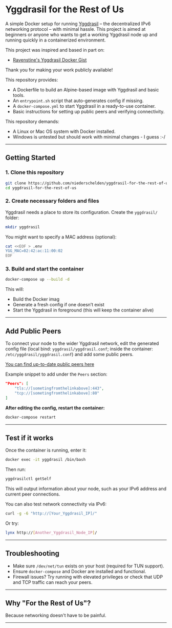 # Yggdrasil for the Rest of Us

A simple Docker setup for running [Yggdrasil](https://yggdrasil-network.github.io/) – the decentralized IPv6 networking protocol – with minimal hassle. This project is aimed at beginners or anyone who wants to get a working Yggdrasil node up and running quickly in a containerized environment.

This project was inspired and based in part on:

- [Ravenstine's Yggdrasil Docker Gist](https://gist.github.com/Ravenstine/707180ef29e9d37a8f816e019ca32dbf)

Thank you for making your work publicly available!

This repository provides:
- A Dockerfile to build an Alpine-based image with Yggdrasil and basic tools.
- An `entrypoint.sh` script that auto-generates config if missing.
- A `docker-compose.yml` to start Yggdrasil in a ready-to-use container.
- Basic instructions for setting up public peers and verifying connectivity.

This repository demands:
- A Linux or Mac OS system with Docker installed.
- Windows is untested but should work with minimal changes - I guess :-/

---

## Getting Started

### 1. Clone this repository

```bash
git clone https://github.com/niederschelden/yggdrasil-for-the-rest-of-us.git
cd yggdrasil-for-the-rest-of-us
```

### 2. Create necessary folders and files

Yggdrasil needs a place to store its configuration. Create the `yggdrasil/` folder:

```bash
mkdir yggdrasil
```
You might want to specify a MAC address (optional):

```bash
cat <<EOF > .env
YGG_MAC=02:42:ac:11:00:02
EOF
```

### 3. Build and start the container

```bash
docker-compose up --build -d
```

This will:
- Build the Docker imag
- Generate a fresh config if one doesn’t exist
- Start the Yggdrasil in foreground (this will keep the container alive)

---

## Add Public Peers

To connect your node to the wider Yggdrasil network, edit the generated config file (local bind: `yggdrasil/yggdrasil.conf`; inside the container: `/etc/yggdrasil/yggdrasil.conf`) and add some public peers.

[You can find up-to-date public peers here](https://publicpeers.neilalexander.dev/)

Example snippet to add under the `Peers` section:

```json
"Peers": [
    "tls://[sometingfromthelinkabove]:443",
    "tcp://[sometingfromthelinkabove]:80"
]
```

**After editing the config, restart the container:**

```bash
docker-compose restart
```

---

## Test if it works

Once the container is running, enter it:

```bash
docker exec -it yggdrasil /bin/bash
```

Then run:

```bash
yggdrasilctl getSelf
```

This will output information about your node, such as your IPv6 address and current peer connections.

You can also test network connectivity via IPv6:

```bash
curl -g -6 "http://[Your_Yggdrasil_IP]/"
```

Or try:

```bash
lynx http://[Another_Yggdrasil_Node_IP]/
```

---

## Troubleshooting

- Make sure `/dev/net/tun` exists on your host (required for TUN support).
- Ensure `docker-compose` and Docker are installed and functional.
- Firewall issues? Try running with elevated privileges or check that UDP and TCP traffic can reach your peers.

---

## Why "For the Rest of Us"?

Because networking doesn't have to be painful.

---


